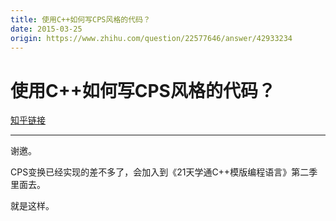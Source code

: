 ```yaml
---
title: 使用C++如何写CPS风格的代码？
date: 2015-03-25
origin: https://www.zhihu.com/question/22577646/answer/42933234
---
```

# 使用C++如何写CPS风格的代码？

[知乎链接](https://www.zhihu.com/question/22577646/answer/42933234)

---------

<span class="RichText ztext CopyrightRichText-richText" itemprop="text"><p>谢邀。</p><p>CPS变换已经实现的差不多了，会加入到《21天学通C++模版编程语言》第二季里面去。</p>就是这样。</span>
